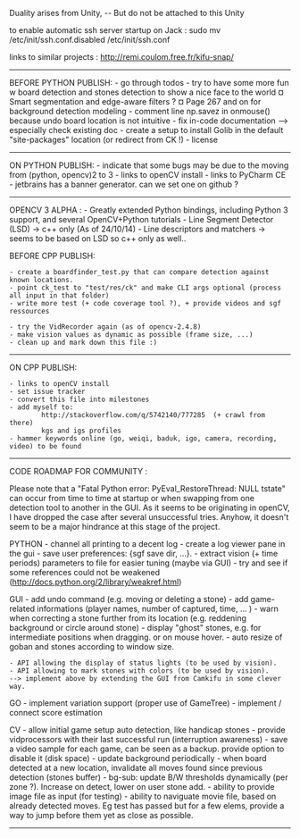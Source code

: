 
Duality arises from Unity, -- But do not be attached to this Unity

to enable automatic ssh server startup on Jack :
sudo mv /etc/init/ssh.conf.disabled /etc/init/ssh.conf

links to similar projects : http://remi.coulom.free.fr/kifu-snap/

---------------------------------------------------------------------------------------------------


BEFORE PYTHON PUBLISH:
    - go through todos
    - try to have some more fun w board detection and stones detection to show a nice face to the world
        ¤ Smart segmentation and edge-aware filters ?
        ¤ Page 267 and on for background detection modeling
    - comment line np.savez in onmouse()  because undo board location is not intuitive
    - fix in-code documentation  --> especially check existing doc
    - create a setup to install Golib in the default "site-packages" location (or redirect from CK !)
    - license

---------------------------------------------------------------------------------------------------

ON PYTHON PUBLISH:
    - indicate that some bugs may be due to the moving from (python, opencv)2 to 3
    - links to openCV install
    - links to PyCharm CE
    - jetbrains has a banner generator. can we set one on github ?

---------------------------------------------------------------------------------------------------


OPENCV 3 ALPHA :
    - Greatly extended Python bindings, including Python 3 support, and several OpenCV+Python tutorials
    - Line Segment Detector (LSD)     -> c++ only (As of 24/10/14)
    - Line descriptors and matchers   -> seems to be based on LSD so c++ only as well..

BEFORE CPP PUBLISH:

    - create a boardfinder_test.py that can compare detection against known locations.
    - point ck_test to "test/res/ck" and make CLI args optional (process all input in that folder)
    - write more test (+ code coverage tool ?), + provide videos and sgf ressources

    - try the VidRecorder again (as of opencv-2.4.8)
    - make vision values as dynamic as possible (frame size, ...)
    - clean up and mark down this file :)

---------------------------------------------------------------------------------------------------

ON CPP PUBLISH:

    - links to openCV install
    - set issue tracker
    - convert this file into milestones
    - add myself to:
            http://stackoverflow.com/q/5742140/777285  (+ crawl from there)
            kgs and igs profiles
    - hammer keywords online (go, weiqi, baduk, igo, camera, recording, video) to be found

---------------------------------------------------------------------------------------------------

CODE ROADMAP FOR COMMUNITY :

Please note that a "Fatal Python error: PyEval_RestoreThread: NULL tstate" can occur from time to time at startup or
when swapping from one detection tool to another in the GUI. As it seems to be originating in openCV, I have dropped the
case after several unsuccessful tries. Anyhow, it doesn't seem to be a major hindrance at this stage of the project.

PYTHON
    - channel all printing to a decent log
    - create a log viewer pane in the gui
    - save user preferences: {sgf save dir, ...}.
    - extract vision (+ time periods) parameters to file for easier tuning (maybe via GUI)
    - try and see if some references could not be weakened  (http://docs.python.org/2/library/weakref.html)

GUI
    - add undo command (e.g. moving or deleting a stone)
    - add game-related informations (player names, number of captured, time, ... )
    - warn when correcting a stone further from its location (e.g. reddening background or circle around stone)
    - display "ghost" stones, e.g. for intermediate positions when dragging. or on mouse hover.
    - auto resize of goban and stones according to window size.

    - API allowing the display of status lights (to be used by vision).
    - API allowing to mark stones with colors (to be used by vision).
    --> implement above by extending the GUI from Camkifu in some clever way.

GO
    - implement variation support (proper use of GameTree)
    - implement / connect score estimation

CV
    - allow initial game setup auto detection, like handicap stones
    - provide vidprocessors with their last successful run (interruption awareness)
    - save a video sample for each game, can be seen as a backup. provide option to disable it (disk space)
    - update background periodically
    - when board detected at a new location, invalidate all moves found since previous detection (stones buffer)
    - bg-sub: update B/W thresholds dynamically (per zone ?). Increase on detect, lower on user stone add.
    - ability to provide image file as input (for testing)
    - ability to naviguate movie file, based on already detected moves. Eg test has passed but for a few elems, provide a way to jump before them yet as close as possible.

---------------------------------------------------------------------------------------------------

